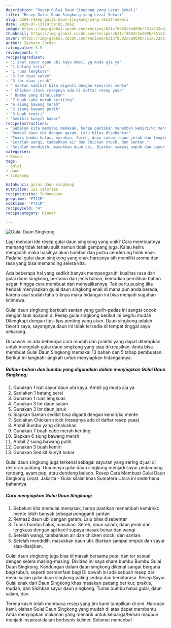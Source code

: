 ```yaml
---
description: "Resep Gulai Daun Singkong yang Lezat Sekali"
title: "Resep Gulai Daun Singkong yang Lezat Sekali"
slug: 3269-resep-gulai-daun-singkong-yang-lezat-sekali
date: 2020-07-12T19:59:05.306Z
image: https://img-global.cpcdn.com/recipes/b31cf8582c5ed09b/751x532cq70/gulai-daun-singkong-foto-resep-utama.jpg
thumbnail: https://img-global.cpcdn.com/recipes/b31cf8582c5ed09b/751x532cq70/gulai-daun-singkong-foto-resep-utama.jpg
cover: https://img-global.cpcdn.com/recipes/b31cf8582c5ed09b/751x532cq70/gulai-daun-singkong-foto-resep-utama.jpg
author: Zachary Jordan
ratingvalue: 3.5
reviewcount: 4
recipeingredient:
- "1 ikat sayur daun ubi kayu Ambil yg muda aja ya"
- "1 batang serai"
- "1 ruas lengkuas"
- "3 lbr daun salam"
- "3 lbr daun jeruk"
- " Santan sedikit bisa diganti dengan kemirikc mente"
- " Chicken stock resepnya ada di daftar resep yaaa"
- " Bumbu yang dihaluskan"
- "7 buah cabe merah keriting"
- "6 siung bawang merah"
- "2 siung bawang putih"
- "3 buah kemiri"
- "Sedikit kunyit bakar"
recipeinstructions:
- "Sebelum kita memulai memasak, harap pastikan menambah kemiri/kc mente lebih banyak sebagai pengganti santan"
- "Remas2 daun ubi dengan garam. Lalu bilas dlsebentar"
- "Tumis bumbu halus, masukan. Sereh, daun salam, daun jeruk dan lengkuas dengan api kecil supaya masak benar dan wangi"
- "Setelah wangi, tambahkan air dan chicken stock, dan santan."
- "Setelah mendidih, masukkan daun ubi. Biarkan sampai empuk dan sayur siap disajikan."
categories:
- Resep
tags:
- gulai
- daun
- singkong

katakunci: gulai daun singkong 
nutrition: 121 calories
recipecuisine: Indonesian
preptime: "PT12M"
cooktime: "PT41M"
recipeyield: "4"
recipecategory: Dinner

---
```



![Gulai Daun Singkong](https://img-global.cpcdn.com/recipes/b31cf8582c5ed09b/751x532cq70/gulai-daun-singkong-foto-resep-utama.jpg)

Lagi mencari ide resep gulai daun singkong yang unik? Cara membuatnya memang tidak terlalu sulit namun tidak gampang juga. Kalau keliru mengolah maka hasilnya akan hambar dan justru cenderung tidak enak. Padahal gulai daun singkong yang enak harusnya sih memiliki aroma dan rasa yang bisa memancing selera kita.

Ada beberapa hal yang sedikit banyak mempengaruhi kualitas rasa dari gulai daun singkong, pertama dari jenis bahan, kemudian pemilihan bahan segar, hingga cara membuat dan menyajikannya. Tak perlu pusing jika hendak menyiapkan gulai daun singkong enak di mana pun anda berada, karena asal sudah tahu triknya maka hidangan ini bisa menjadi suguhan istimewa.

Gulai daun singkong berkuah santan yang gurih-pedas ini sangat cocok dengan lauk apapun di Resep gulai singkong berikut ini begitu mudah. Dilengkapi dengan tips-tips penting yang akan. Daun singkong adalah favorit saya, sayangnya daun ini tidak tersedia di tempat tinggal saya sekarang.


Di bawah ini ada beberapa cara mudah dan praktis yang dapat diterapkan untuk mengolah gulai daun singkong yang siap dikreasikan. Anda bisa membuat Gulai Daun Singkong memakai 13 bahan dan 5 tahap pembuatan. Berikut ini langkah-langkah untuk menyiapkan hidangannya.

<!--inarticleads1-->

##### Bahan-bahan dan bumbu yang digunakan dalam menyiapkan Gulai Daun Singkong:

1. Gunakan 1 ikat sayur daun ubi kayu. Ambil yg muda aja ya
1. Sediakan 1 batang serai
1. Gunakan 1 ruas lengkuas
1. Gunakan 3 lbr daun salam
1. Gunakan 3 lbr daun jeruk
1. Siapkan  Santan sedikit bisa diganti dengan kemiri/kc mente
1. Sediakan  Chicken stock (resepnya ada di daftar resep yaaa)
1. Ambil  Bumbu yang dihaluskan
1. Gunakan 7 buah cabe merah keriting
1. Siapkan 6 siung bawang merah
1. Ambil 2 siung bawang putih
1. Gunakan 3 buah kemiri
1. Gunakan Sedikit kunyit bakar


Gulai daun singkong juga terkenal sebagai sayuran yang sering dijual di restoran padang. Umumnya gulai daun singkong menjadi sayur pedamping rendang, ayam pop, atau dendeng balado. Resep Cara Membuat Gulai Daun Singkong Lezat. Jakarta - Gulai silalat khas Sumatera Utara ini sederhana bahannya. 

<!--inarticleads2-->

##### Cara menyiapkan Gulai Daun Singkong:

1. Sebelum kita memulai memasak, harap pastikan menambah kemiri/kc mente lebih banyak sebagai pengganti santan
1. Remas2 daun ubi dengan garam. Lalu bilas dlsebentar
1. Tumis bumbu halus, masukan. Sereh, daun salam, daun jeruk dan lengkuas dengan api kecil supaya masak benar dan wangi
1. Setelah wangi, tambahkan air dan chicken stock, dan santan.
1. Setelah mendidih, masukkan daun ubi. Biarkan sampai empuk dan sayur siap disajikan.


Gulai daun singkong juga bisa di masak bersama petai dan ter sesuai dengan selera masing-masing. Divideo ini saya share bumbu Bumbu Gulai Daun Singkong. Kandungan dalam daun singkong dikenal sangat berguna bagi tubuh, seperti bermanfaat bagi Di bawah ini ada sebuah resep dari menu sajian gulai daun singkong paling sedap dan bercitarasa. Resep Sayur Gulai enak dari Daun Singkong khas masakan padang berikut, praktis, mudah, dan Sisihkan sayur daun singkong. Tumis bumbu halus gulai, daun salam, dan. 

Terima kasih telah membaca resep yang tim kami tampilkan di sini. Harapan kami, olahan Gulai Daun Singkong yang mudah di atas dapat membantu Anda menyiapkan makanan yang menarik untuk keluarga/teman maupun menjadi inspirasi dalam berbisnis kuliner. Selamat mencoba!
